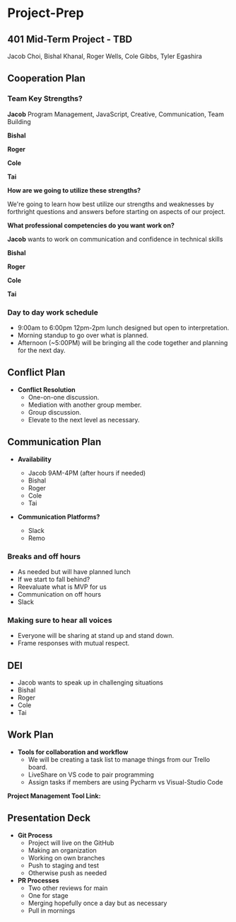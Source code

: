 # Project-Prep

## 401 Mid-Term Project - TBD

Jacob Choi, Bishal Khanal, Roger Wells, Cole Gibbs, Tyler Egashira

## Cooperation Plan

### Team Key Strengths?

**Jacob** Program Management, JavaScript, Creative, Communication, Team Building

**Bishal** 

**Roger** 

**Cole** 

**Tai** 

**How are we going to utilize these strengths?**

We're going to learn how best utilize our strengths and weaknesses by forthright questions and answers before starting on aspects of our project.

**What professional competencies do you want work on?**

**Jacob** wants to work on communication and confidence in technical skills

**Bishal** 

**Roger** 

**Cole** 

**Tai**

### Day to day work schedule

* 9:00am to 6:00pm 12pm-2pm lunch designed but open to interpretation.
* Morning standup to go over what is planned.
* Afternoon (~5:00PM) will be bringing all the code together and planning for the next day.

## Conflict Plan

* **Conflict Resolution**
  * One-on-one discussion.
  * Mediation with another group member.
  * Group discussion.
  * Elevate to the next level as necessary.

## Communication Plan

* **Availability**
  * Jacob 9AM-4PM (after hours if needed)
  * Bishal
  * Roger
  * Cole
  * Tai
 
* **Communication Platforms?**
  * Slack
  * Remo

### Breaks and off hours

* As needed but will have planned lunch
* If we start to fall behind?
* Reevaluate what is MVP for us
* Communication on off hours
* Slack

### Making sure to hear all voices

* Everyone will be sharing at stand up and stand down.
* Frame responses with mutual respect.

## DEI

* Jacob wants to speak up in challenging situations
* Bishal
* Roger
* Cole
* Tai
  
## Work Plan

* **Tools for collaboration and workflow**
  * We will be creating a task list to manage things from our Trello board.
  * LiveShare on VS code to pair programming
  * Assign tasks if members are using Pycharm vs Visual-Studio Code

**Project Management Tool Link:**



## Presentation Deck


* **Git Process**
  * Project will live on the GitHub
  * Making an organization
  * Working on own branches
  * Push to staging and test
  * Otherwise push as needed
* **PR Processes**
  * Two other reviews for main
  * One for stage
  * Merging hopefully once a day but as necessary
  * Pull in mornings



